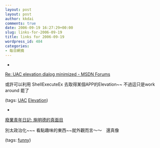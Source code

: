 ```yaml
---
layout: post
layout: post
author: kkdai
comments: true
date: 2006-09-19 16:27:29+00:00
slug: links-for-2006-09-19
title: links for 2006-09-19
wordpress_id: 484
categories:
- 每日網摘
---
```



	
  * 
		

[Re: UAC elevation dialog minimized - MSDN Forums](http://forums.microsoft.com/MSDN/ShowPost.aspx?PostID=591341&SiteID=1)


		

或許可以利用 ShellExecuteEx  去取得某個APP的Elevation~~ 不過這只是work around 罷了


		

(tags: [UAC](http://del.icio.us/kkdai/UAC) [Elevation](http://del.icio.us/kkdai/Elevation))


	

	
  * 
		

[廢業青年日記: 施明德的真面目](http://sdkfz251.blogspot.com/2006/09/blog-post_13.html)


		

別太政治化~~~  看點趣味的東西~~就外觀而言～～　還真像


		

(tags: [funny](http://del.icio.us/kkdai/funny))


	


